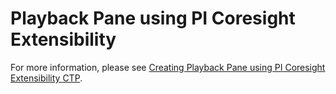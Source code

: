 # Playback Pane using PI Coresight Extensibility

For more information, please see [Creating Playback Pane using PI Coresight Extensibility CTP](https://pisquare.osisoft.com/people/jgolla/blog/2016/05/10/creating-playback-pane-using-pi-coresight-extensibility-ctp).